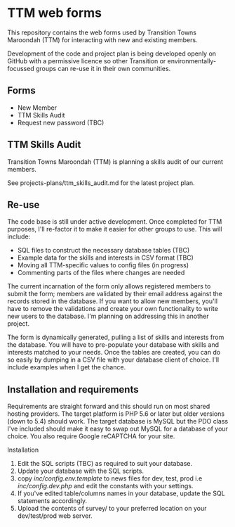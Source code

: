 # TTM web forms

This repository contains the web forms used by Transition Towns Maroondah (TTM) for interacting with new and existing members.

 Development of the code and project plan is being developed openly on GitHub with a permissive licence so other Transition or environmentally-focussed groups can re-use it in their own communities.

## Forms ##

* New Member
* TTM Skills Audit
* Request new password (TBC)

## TTM Skills Audit

Transition Towns Maroondah (TTM) is planning a skills audit of our current members.

See projects-plans/ttm_skills_audit.md for the latest project plan.

## Re-use

The code base is still under active development. Once completed for TTM purposes, I'll re-factor it to make it easier for other groups to use. This will include:

* SQL files to construct the necessary database tables (TBC)
* Example data for the skills and interests in CSV format (TBC)
* Moving all TTM-specific values to config files (in progress)
* Commenting parts of the files where changes are needed

The current incarnation of the form only allows registered members to submit the form; members are validated by their email address against the records stored in the database. If you want to allow new members, you'll have to remove the validations and create your own functionality to write new users to the database. I'm planning on addressing this in another project.

The form is dynamically generated, pulling a list of skills and interests from the database. You will have to pre-populate your database with skills and interests matched to your needs. Once the tables are created, you can do so easily by dumping in a CSV file with your database client of choice. I'll include examples when I get the chance.

## Installation and requirements

Requirements are straight forward and this should run on most shared hosting providers. The target platform is PHP 5.6 or later but older versions (down to 5.4) should work. The target database is MySQL but the PDO class I've included should make it easy to swap out MySQL for a database of your choice. You also require Google reCAPTCHA for your site.

Installation

1. Edit the SQL scripts (TBC) as required to suit your database.
2. Update your database with the SQL scripts.
3. copy _inc/config.env.template_ to news files for dev, test, prod i.e _inc/config.dev.php_ and edit the constants with your settings.
4. If you've edited table/columns names in your database, update the SQL statements accordingly.
5. Upload the contents of survey/ to your preferred location on your dev/test/prod web server.

